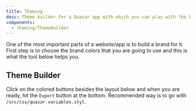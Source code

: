 ```yaml
---
title: Theming
desc: Theme builder for a Quasar app with which you can play with the brand colors.
components:
  - theming/ThemeBuilder
---
```


One of the most important parts of a website/app is to build a brand for it. First step is to choose the brand colors that you are going to use and this is what the tool below helps you.

## Theme Builder

Click on the colored buttons besides the layout below and when you are ready, hit the `Export` button at the bottom. Recommended way is to go with `/src/css/quasar.variables.styl`.

<theme-builder />
